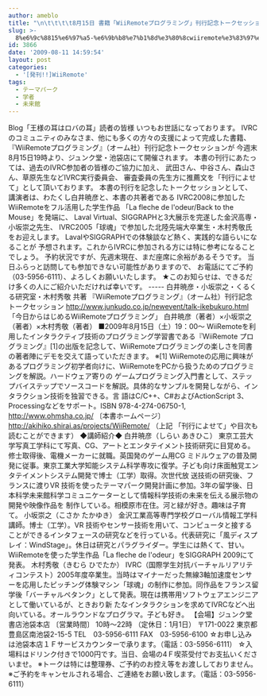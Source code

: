 ```yaml
---
author: ameblo
title: "\n\t\t\t\t8月15日 書籍「WiiRemoteプログラミング」刊行記念トークセッションのお知らせ\t\t"
slug: >-
  8%e6%9c%8815%e6%97%a5-%e6%9b%b8%e7%b1%8d%e3%80%8cwiiremote%e3%83%97%e3%83%ad%e3%82%b0%e3%83%a9%e3%83%9f%e3%83%b3%e3%82%b0%e3%80%8d%e5%88%8a%e8%a1%8c%e8%a8%98%e5%bf%b5%e3%83%88%e3%83%bc%e3%82%af
id: 3866
date: '2009-08-11 14:59:54'
layout: post
categories:
  - '[発刊!!]WiiRemote'
tags:
  - テーマパーク
  - 学者
  - 未来館
---
```


Blog「王様の耳はロバの耳」読者の皆様 いつもお世話になっております。 IVRCのコミュニティのみなさま、他にも多くの方々の支援によって完成した書籍、 『WiiRemoteプログラミング』（オーム社）刊行記念トークセッションが 今週末8月15日19時より、ジュンク堂・池袋店にて開催されます。 本書の刊行にあたっては、過去のIVRC参加者の皆様のご協力に加え、 武田さん、中谷さん、森山さん、草原先生などIVRC実行委員会、 審査委員の先生方に推薦文を「刊行によせて」として頂いております。 本書の刊行を記念したトークセッションとして、 講演者は、わたくし白井暁彦と、本書の共著者である IVRC2008に参加したWiiRemoteをフル活用した学生作品 「La fleche de l'odeur/Back to the Mouse」を発端に、 Laval Virtual、SIGGRAPHと3大展示を完遂した金沢高専・小坂崇之先生、 IVRC2005「球魂」で参加した北陸先端大卒業生・木村秀敬氏をお迎えします。 LavalやSIGGRAPHでの体験談など熱く、実践的な語らいになることが 予想されます。これからIVRCに参加される方には特に参考になることでしょう。 予約状況ですが、先週末現在、まだ座席に余裕があるそうです。 当日ふらっと訪問しても参加できない可能性がありますので、 お電話にてご予約（03-5956-6111）、よろしくお願いいたします。 ★このお知らせは、できるだけ多くの人にご紹介いただければ幸いです。 ----- 白井暁彦・小坂崇之・くるくる研究室・木村秀敬 共著 『WiiRemoteプログラミング』（オーム社）刊行記念トークセッション http://www.junkudo.co.jp/newevent/talk-ikebukuro.html 「今日からはじめるWiiRemoteプログラミング」 白井暁彦（著者）×小坂崇之（著者）×木村秀敬（著者） ■2009年8月15日（土）19：00～ WiiRemoteを利用したインタラクティブ技術のプログラミング学習書である『WiiRemote プログラミング』[1]の出版を記念して、WiiRemoteプログラミングの楽しさを同書の著者陣にデモを交えて語っていただきます。 ※[1] WiiRemoteの応用に興味があるプログラミング初学者向けに、WiiRemoteをPCから扱うためのプログラミングを解説。ハードウェア寄りの ゲームプログラミング入門書として、ステップバイステップでソースコードを解説。具体的なサンプルを開発しながら、インタラクション技術を独習できる。言 語はC/C++、C#およびActionScript 3、Processingなどをサポート。ISBN 978-4-274-06750-1, http://www.ohmsha.co.jp/ 〔本書ホームページ〕http://akihiko.shirai.as/projects/WiiRemote/ （上記 「刊行によせて」や目次も読むことができます） ◆講師紹介◆ 白井暁彦（しらい あきひこ） 東京工芸大学写真工学科にて写真、CG、アートとエンタテイメント技術研究に目覚める。修士取得後、電機メーカーに就職。英国発のゲーム用CG ミドルウェアの普及開発に従事。東京工業大学知能システム科学専攻に復学。子ども向け床面触覚エンタテイメントシステム開発で博士（工学）取得。次世代放 送技術の研究後、フランスに渡りVR 技術を使ったテーマパーク開発計画に参加。3年の留学後、日本科学未来館科学コミュニケーターとして情報科学技術の未来を伝える展示物の開発や映像作品を 制作している。相模原市在住。河と緑が好き。趣味は子育て。 小坂崇之（こさか たかゆき） 金沢工業高等専門学校グローバル情報工学科講師。博士（工学）。VR 技術やセンサー技術を用いて、コンピュータと接することができるインタフェースの研究などを行っている。代表研究に「風ディスプレイ：WindStage」。休日は研究とパラグライダー。学生には熱くて、甘い。WiiRemoteを使った学生作品「La fleche de l'odeur」をSIGGRAPH 2009にて発表。 木村秀敬（きむら ひでたか） IVRC（国際学生対抗バーチャルリアリティコンテスト）2005年度卒業生。当時はマイナーだった無線3軸加速度センサーを応用したピッチング体験マシン「球魂」の制作に参加。同作品をフランス留学後「バーチャルペタンク」として発表。現在は携帯用ソフトウェアエンジニアとして働いているが、ときおり新 たなインタラクションを求めてIVRCなどへ出向いている。オールラウンドなプログラマ。子ども好き。 【会場】ジュンク堂書店池袋本店 〔営業時間〕 10時～22時 （定休日：1月1日） 〒171-0022 東京都豊島区南池袋2-15-5 TEL　03-5956-6111 FAX　03-5956-6100 ☆お申し込みは池袋本店１Ｆサービスカウンターで承ります。（電話：03-5956-6111） ☆入場料はドリンク付きで1000円です。当日、会場の4Ｆ喫茶受付でお支払いくださいませ。 ※トークは特には整理券、ご予約のお控え等をお渡ししておりません。 ※ご予約をキャンセルされる場合、ご連絡をお願い致します。（電話：03-5956-6111）